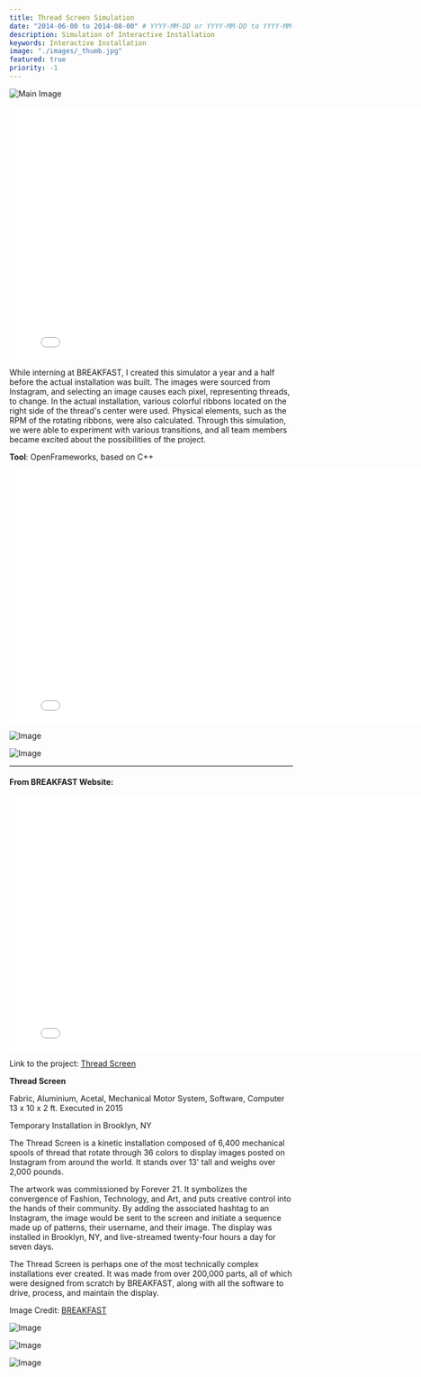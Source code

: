 ```yaml
---
title: Thread Screen Simulation
date: "2014-06-00 to 2014-08-00" # YYYY-MM-DD or YYYY-MM-DD to YYYY-MM-DD or YYYY-MM-DD, YYYY-MM-DD, YYYY-MM-DD
description: Simulation of Interactive Installation
keywords: Interactive Installation
image: "./images/_thumb.jpg"
featured: true
priority: -1
---
```


![Main Image](./images/_main.jpg)

<iframe width="800" height="450" src="//www.youtube.com/embed/uNYBruk-A10?feature=player_detailpage" frameborder="0" allowfullscreen></iframe>

While interning at BREAKFAST, I created this simulator a year and a half before the actual installation was built. The images were sourced from Instagram, and selecting an image causes each pixel, representing threads, to change. In the actual installation, various colorful ribbons located on the right side of the thread's center were used. Physical elements, such as the RPM of the rotating ribbons, were also calculated. Through this simulation, we were able to experiment with various transitions, and all team members became excited about the possibilities of the project.

**Tool**: OpenFrameworks, based on C++

<iframe width="800" height="450" src="//www.youtube.com/embed/u5NLGrD3KNc?feature=player_detailpage" frameborder="0" allowfullscreen></iframe>

![Image](./images/thread-screen-02.png)

![Image](./images/thread-screen-01.jpg)

---

#### From BREAKFAST Website:

<iframe width="800" height="450" src="//www.youtube.com/embed/8xhWB2HWbV0?feature=player_detailpage" frameborder="0" allowfullscreen></iframe>

Link to the project: [Thread Screen](https://www.breakfastny.com/work/thread-screen)

**Thread Screen**

Fabric, Aluminium, Acetal, Mechanical Motor System, Software, Computer
13 x 10 x 2 ft.
Executed in 2015

Temporary Installation in Brooklyn, NY

The Thread Screen is a kinetic installation composed of 6,400 mechanical spools of thread that rotate through 36 colors to display images posted on Instagram from around the world. It stands over 13' tall and weighs over 2,000 pounds.

The artwork was commissioned by Forever 21. It symbolizes the convergence of Fashion, Technology, and Art, and puts creative control into the hands of their community. By adding the associated hashtag to an Instagram, the image would be sent to the screen and initiate a sequence made up of patterns, their username, and their image. The display was installed in Brooklyn, NY, and live-streamed twenty-four hours a day for seven days.

The Thread Screen is perhaps one of the most technically complex installations ever created. It was made from over 200,000 parts, all of which were designed from scratch by BREAKFAST, along with all the software to drive, process, and maintain the display.

Image Credit: [BREAKFAST](https://breakfaststudio.com/works/thread-screen)

![Image](./images/thread-screen-03.webp)

![Image](./images/thread-screen-04.webp)

![Image](./images/thread-screen-05.webp)
